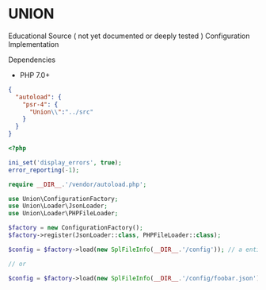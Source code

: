 # UNION
Educational Source ( not yet documented or deeply tested ) Configuration Implementation

Dependencies
- PHP 7.0+

```json
{
  "autoload": {
    "psr-4": {
      "Union\\":"../src"
    }
  }
}
```

```php
<?php

ini_set('display_errors', true);
error_reporting(-1);

require __DIR__.'/vendor/autoload.php';

use Union\ConfigurationFactory;
use Union\Loader\JsonLoader;
use Union\Loader\PHPFileLoader;

$factory = new ConfigurationFactory();
$factory->register(JsonLoader::class, PHPFileLoader::class);

$config = $factory->load(new SplFileInfo(__DIR__.'/config')); // a entire directory

// or

$config = $factory->load(new SplFileInfo(__DIR__.'/config/foobar.json')); // a file

```